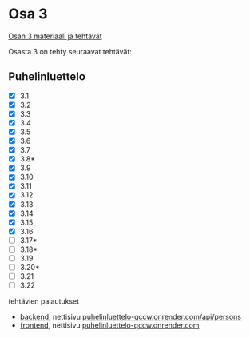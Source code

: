 # Osa 3

[Osan 3 materiaali ja tehtävät](https://fullstackopen.com/osa3)

Osasta 3 on tehty seuraavat tehtävät:

## Puhelinluettelo

- [x] 3.1
- [x] 3.2
- [x] 3.3
- [x] 3.4
- [x] 3.5
- [x] 3.6
- [x] 3.7
- [x] 3.8*
- [x] 3.9
- [x] 3.10
- [x] 3.11
- [x] 3.12
- [x] 3.13
- [x] 3.14
- [x] 3.15
- [x] 3.16
- [ ] 3.17*
- [ ] 3.18*
- [ ] 3.19
- [ ] 3.20*
- [ ] 3.21
- [ ] 3.22

tehtävien palautukset

- [backend](puhelinluettelo-backend/), nettisivu [puhelinluettelo-qccw.onrender.com/api/persons](https://puhelinluettelo-qccw.onrender.com/api/persons)
- [frontend](puhelinluettelo-frontend), nettisivu [puhelinluettelo-qccw.onrender.com](https://puhelinluettelo-qccw.onrender.com/)

